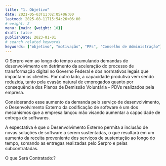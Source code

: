 ```yaml
---
title: "1. Objetivo"
date: 2021-05-03T11:02:05+06:00
lastmod: 2025-08-11T15:54:26+06:00
# weight: 2
menu: {main: {weight: 10}}
draft: false
publishDate: 2023-01-01
# search related keywords
keywords: ["objetivo", "motivação", "PFs", "Conselho de Administração"]
---
```


O Serpro vem ao longo do tempo acumulando demandas de desenvolvimento em detrimento da aceleração do processo de transformação digital no Governo Federal e dos normativos legais que impactam os clientes. Por outro lado, a capacidade produtiva vem sendo reduzida, tanto pela evasão natural de empregados quanto por consequência dos Planos de Demissão Voluntária - PDVs realizados pela empresa.

Considerando esse aumento da demanda pelo serviço de desenvolvimento, o Desenvolvimento Externo da codificação de software é um dos mecanismos que a empresa lançou mão visando aumentar a capacidade de entrega de softwares.

A expectativa é que o Desenvolvimento Externo permita a inclusão de novas soluções de software a serem sustentadas, o que resultará em um aumento da receita proveniente dos serviços de sustentação ao longo do tempo, somando as entregas realizadas pelo Serpro e pelas subcontratadas.

O que Será Contratado:?
